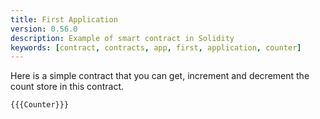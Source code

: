 ```yaml
---
title: First Application
version: 0.56.0
description: Example of smart contract in Solidity
keywords: [contract, contracts, app, first, application, counter]
---
```


Here is a simple contract that you can get, increment and decrement the count store in this contract.

```solidity
{{{Counter}}}
```
